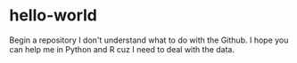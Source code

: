 # hello-world
Begin a repository
I don't understand what to do with the Github.
I hope you can help me in Python and R cuz I need to deal with the data.
